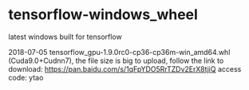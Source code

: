 # tensorflow-windows_wheel
latest windows built for tensorflow 

2018-07-05  tensorflow_gpu-1.9.0rc0-cp36-cp36m-win_amd64.whl (Cuda9.0+Cudnn7), the file size is big to upload, follow the link to download:
            https://pan.baidu.com/s/1qFpYDO5RrTZDv2ErX8tjiQ  access code: ytao
